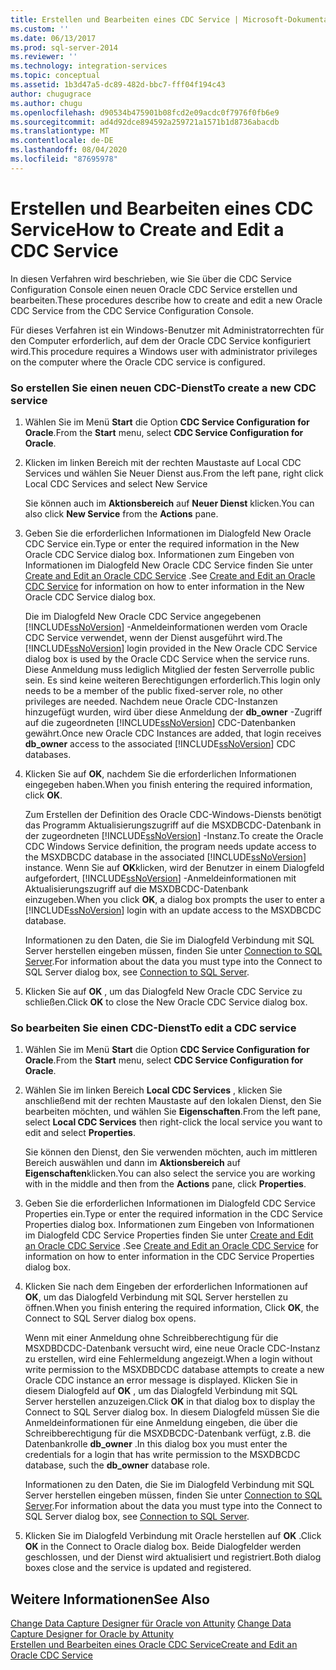 ```yaml
---
title: Erstellen und Bearbeiten eines CDC Service | Microsoft-Dokumentation
ms.custom: ''
ms.date: 06/13/2017
ms.prod: sql-server-2014
ms.reviewer: ''
ms.technology: integration-services
ms.topic: conceptual
ms.assetid: 1b3d47a5-dc89-482d-bbc7-fff04f194c43
author: chugugrace
ms.author: chugu
ms.openlocfilehash: d90534b475901b08fcd2e09acdc0f7976f0fb6e9
ms.sourcegitcommit: ad4d92dce894592a259721a1571b1d8736abacdb
ms.translationtype: MT
ms.contentlocale: de-DE
ms.lasthandoff: 08/04/2020
ms.locfileid: "87695978"
---
```

# <a name="how-to-create-and-edit-a-cdc-service"></a><span data-ttu-id="ca62d-102">Erstellen und Bearbeiten eines CDC Service</span><span class="sxs-lookup"><span data-stu-id="ca62d-102">How to Create and Edit a CDC Service</span></span>
  <span data-ttu-id="ca62d-103">In diesen Verfahren wird beschrieben, wie Sie über die CDC Service Configuration Console einen neuen Oracle CDC Service erstellen und bearbeiten.</span><span class="sxs-lookup"><span data-stu-id="ca62d-103">These procedures describe how to create and edit a new Oracle CDC Service from the CDC Service Configuration Console.</span></span>  
  
 <span data-ttu-id="ca62d-104">Für dieses Verfahren ist ein Windows-Benutzer mit Administratorrechten für den Computer erforderlich, auf dem der Oracle CDC Service konfiguriert wird.</span><span class="sxs-lookup"><span data-stu-id="ca62d-104">This procedure requires a Windows user with administrator privileges on the computer where the Oracle CDC service is configured.</span></span>  
  
### <a name="to-create-a-new-cdc-service"></a><span data-ttu-id="ca62d-105">So erstellen Sie einen neuen CDC-Dienst</span><span class="sxs-lookup"><span data-stu-id="ca62d-105">To create a new CDC service</span></span>  
  
1.  <span data-ttu-id="ca62d-106">Wählen Sie im Menü **Start** die Option **CDC Service Configuration for Oracle**.</span><span class="sxs-lookup"><span data-stu-id="ca62d-106">From the **Start** menu, select **CDC Service Configuration for Oracle**.</span></span>  
  
2.  <span data-ttu-id="ca62d-107">Klicken im linken Bereich mit der rechten Maustaste auf Local CDC Services und wählen Sie Neuer Dienst aus.</span><span class="sxs-lookup"><span data-stu-id="ca62d-107">From the left pane, right click Local CDC Services and select New Service</span></span>  
  
     <span data-ttu-id="ca62d-108">Sie können auch im **Aktionsbereich** auf **Neuer Dienst** klicken.</span><span class="sxs-lookup"><span data-stu-id="ca62d-108">You can also click **New Service** from the **Actions** pane.</span></span>  
  
3.  <span data-ttu-id="ca62d-109">Geben Sie die erforderlichen Informationen im Dialogfeld New Oracle CDC Service ein.</span><span class="sxs-lookup"><span data-stu-id="ca62d-109">Type or enter the required information in the New Oracle CDC Service dialog box.</span></span> <span data-ttu-id="ca62d-110">Informationen zum Eingeben von Informationen im Dialogfeld New Oracle CDC Service finden Sie unter [Create and Edit an Oracle CDC Service](create-and-edit-an-oracle-cdc-service.md) .</span><span class="sxs-lookup"><span data-stu-id="ca62d-110">See [Create and Edit an Oracle CDC Service](create-and-edit-an-oracle-cdc-service.md) for information on how to enter information in the New Oracle CDC Service dialog box.</span></span>  
  
     <span data-ttu-id="ca62d-111">Die im Dialogfeld New Oracle CDC Service angegebenen [!INCLUDE[ssNoVersion](../../includes/ssnoversion-md.md)] -Anmeldeinformationen werden vom Oracle CDC Service verwendet, wenn der Dienst ausgeführt wird.</span><span class="sxs-lookup"><span data-stu-id="ca62d-111">The [!INCLUDE[ssNoVersion](../../includes/ssnoversion-md.md)] login provided in the New Oracle CDC Service dialog box is used by the Oracle CDC Service when the service runs.</span></span> <span data-ttu-id="ca62d-112">Diese Anmeldung muss lediglich Mitglied der festen Serverrolle public sein. Es sind keine weiteren Berechtigungen erforderlich.</span><span class="sxs-lookup"><span data-stu-id="ca62d-112">This login only needs to be a member of the public fixed-server role, no other privileges are needed.</span></span> <span data-ttu-id="ca62d-113">Nachdem neue Oracle CDC-Instanzen hinzugefügt wurden, wird über diese Anmeldung der **db_owner** -Zugriff auf die zugeordneten [!INCLUDE[ssNoVersion](../../includes/ssnoversion-md.md)] CDC-Datenbanken gewährt.</span><span class="sxs-lookup"><span data-stu-id="ca62d-113">Once new Oracle CDC Instances are added, that login receives **db_owner** access to the associated [!INCLUDE[ssNoVersion](../../includes/ssnoversion-md.md)] CDC databases.</span></span>  
  
4.  <span data-ttu-id="ca62d-114">Klicken Sie auf **OK**, nachdem Sie die erforderlichen Informationen eingegeben haben.</span><span class="sxs-lookup"><span data-stu-id="ca62d-114">When you finish entering the required information, click **OK**.</span></span>  
  
     <span data-ttu-id="ca62d-115">Zum Erstellen der Definition des Oracle CDC-Windows-Diensts benötigt das Programm Aktualisierungszugriff auf die MSXDBCDC-Datenbank in der zugeordneten [!INCLUDE[ssNoVersion](../../includes/ssnoversion-md.md)] -Instanz.</span><span class="sxs-lookup"><span data-stu-id="ca62d-115">To create the Oracle CDC Windows Service definition, the program needs update access to the MSXDBCDC database in the associated [!INCLUDE[ssNoVersion](../../includes/ssnoversion-md.md)] instance.</span></span> <span data-ttu-id="ca62d-116">Wenn Sie auf **OK**klicken, wird der Benutzer in einem Dialogfeld aufgefordert, [!INCLUDE[ssNoVersion](../../includes/ssnoversion-md.md)] -Anmeldeinformationen mit Aktualisierungszugriff auf die MSXDBCDC-Datenbank einzugeben.</span><span class="sxs-lookup"><span data-stu-id="ca62d-116">When you click **OK**, a dialog box prompts the user to enter a [!INCLUDE[ssNoVersion](../../includes/ssnoversion-md.md)] login with an update access to the MSXDBCDC database.</span></span>  
  
     <span data-ttu-id="ca62d-117">Informationen zu den Daten, die Sie im Dialogfeld Verbindung mit SQL Server herstellen eingeben müssen, finden Sie unter [Connection to SQL Server](connection-to-sql-server.md).</span><span class="sxs-lookup"><span data-stu-id="ca62d-117">For information about the data you must type into the Connect to SQL Server dialog box, see [Connection to SQL Server](connection-to-sql-server.md).</span></span>  
  
5.  <span data-ttu-id="ca62d-118">Klicken Sie auf **OK** , um das Dialogfeld New Oracle CDC Service zu schließen.</span><span class="sxs-lookup"><span data-stu-id="ca62d-118">Click **OK** to close the New Oracle CDC Service dialog box.</span></span>  
  
### <a name="to-edit-a-cdc-service"></a><span data-ttu-id="ca62d-119">So bearbeiten Sie einen CDC-Dienst</span><span class="sxs-lookup"><span data-stu-id="ca62d-119">To edit a CDC service</span></span>  
  
1.  <span data-ttu-id="ca62d-120">Wählen Sie im Menü **Start** die Option **CDC Service Configuration for Oracle**.</span><span class="sxs-lookup"><span data-stu-id="ca62d-120">From the **Start** menu, select **CDC Service Configuration for Oracle**.</span></span>  
  
2.  <span data-ttu-id="ca62d-121">Wählen Sie im linken Bereich **Local CDC Services** , klicken Sie anschließend mit der rechten Maustaste auf den lokalen Dienst, den Sie bearbeiten möchten, und wählen Sie **Eigenschaften**.</span><span class="sxs-lookup"><span data-stu-id="ca62d-121">From the left pane, select **Local CDC Services** then right-click the local service you want to edit and select **Properties**.</span></span>  
  
     <span data-ttu-id="ca62d-122">Sie können den Dienst, den Sie verwenden möchten, auch im mittleren Bereich auswählen und dann im **Aktionsbereich** auf **Eigenschaften**klicken.</span><span class="sxs-lookup"><span data-stu-id="ca62d-122">You can also select the service you are working with in the middle and then from the **Actions** pane, click **Properties**.</span></span>  
  
3.  <span data-ttu-id="ca62d-123">Geben Sie die erforderlichen Informationen im Dialogfeld CDC Service Properties ein.</span><span class="sxs-lookup"><span data-stu-id="ca62d-123">Type or enter the required information in the CDC Service Properties dialog box.</span></span> <span data-ttu-id="ca62d-124">Informationen zum Eingeben von Informationen im Dialogfeld CDC Service Properties finden Sie unter [Create and Edit an Oracle CDC Service](create-and-edit-an-oracle-cdc-service.md) .</span><span class="sxs-lookup"><span data-stu-id="ca62d-124">See [Create and Edit an Oracle CDC Service](create-and-edit-an-oracle-cdc-service.md) for information on how to enter information in the CDC Service Properties dialog box.</span></span>  
  
4.  <span data-ttu-id="ca62d-125">Klicken Sie nach dem Eingeben der erforderlichen Informationen auf **OK**, um das Dialogfeld Verbindung mit SQL Server herstellen zu öffnen.</span><span class="sxs-lookup"><span data-stu-id="ca62d-125">When you finish entering the required information, Click **OK**, the Connect to SQL Server dialog box opens.</span></span>  
  
     <span data-ttu-id="ca62d-126">Wenn mit einer Anmeldung ohne Schreibberechtigung für die MSXDBDCDC-Datenbank versucht wird, eine neue Oracle CDC-Instanz zu erstellen, wird eine Fehlermeldung angezeigt.</span><span class="sxs-lookup"><span data-stu-id="ca62d-126">When a login without write permission to the MSXDBDCDC database attempts to create a new Oracle CDC instance an error message is displayed.</span></span> <span data-ttu-id="ca62d-127">Klicken Sie in diesem Dialogfeld auf **OK** , um das Dialogfeld Verbindung mit SQL Server herstellen anzuzeigen.</span><span class="sxs-lookup"><span data-stu-id="ca62d-127">Click **OK** in that dialog box to display the Connect to SQL Server dialog box.</span></span> <span data-ttu-id="ca62d-128">In diesem Dialogfeld müssen Sie die Anmeldeinformationen für eine Anmeldung eingeben, die über die Schreibberechtigung für die MSXDBCDC-Datenbank verfügt, z.B. die Datenbankrolle **db_owner** .</span><span class="sxs-lookup"><span data-stu-id="ca62d-128">In this dialog box you must enter the credentials for a login that has write permission to the MSXDBCDC database, such the **db_owner** database role.</span></span>  
  
     <span data-ttu-id="ca62d-129">Informationen zu den Daten, die Sie im Dialogfeld Verbindung mit SQL Server herstellen eingeben müssen, finden Sie unter [Connection to SQL Server](connection-to-sql-server.md).</span><span class="sxs-lookup"><span data-stu-id="ca62d-129">For information about the data you must type into the Connect to SQL Server dialog box, see [Connection to SQL Server](connection-to-sql-server.md).</span></span>  
  
5.  <span data-ttu-id="ca62d-130">Klicken Sie im Dialogfeld Verbindung mit Oracle herstellen auf **OK** .</span><span class="sxs-lookup"><span data-stu-id="ca62d-130">Click **OK** in the Connect to Oracle dialog box.</span></span> <span data-ttu-id="ca62d-131">Beide Dialogfelder werden geschlossen, und der Dienst wird aktualisiert und registriert.</span><span class="sxs-lookup"><span data-stu-id="ca62d-131">Both dialog boxes close and the service is updated and registered.</span></span>  
  
## <a name="see-also"></a><span data-ttu-id="ca62d-132">Weitere Informationen</span><span class="sxs-lookup"><span data-stu-id="ca62d-132">See Also</span></span>  
 <span data-ttu-id="ca62d-133">[Change Data Capture Designer für Oracle von Attunity](change-data-capture-designer-for-oracle-by-attunity.md) </span><span class="sxs-lookup"><span data-stu-id="ca62d-133">[Change Data Capture Designer for Oracle by Attunity](change-data-capture-designer-for-oracle-by-attunity.md) </span></span>  
 [<span data-ttu-id="ca62d-134">Erstellen und Bearbeiten eines Oracle CDC Service</span><span class="sxs-lookup"><span data-stu-id="ca62d-134">Create and Edit an Oracle CDC Service</span></span>](create-and-edit-an-oracle-cdc-service.md)  
  
  
